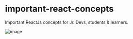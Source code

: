 # important-react-concepts
Important ReactJs concepts for Jr. Devs, students &amp; learners.

![image](https://github.com/Skyy-Banerjee/important-react-concepts/assets/51888502/c2112784-2352-414c-992e-cf83fb00b3e9)


